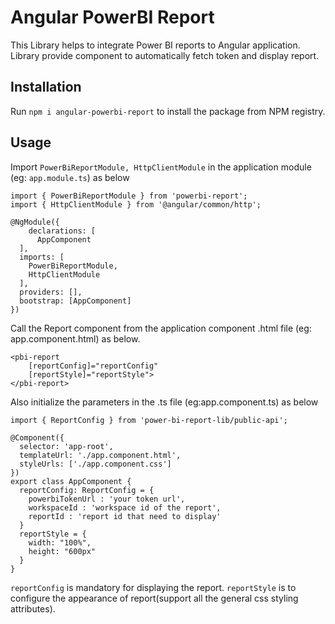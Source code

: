 # Angular PowerBI Report

This Library helps to integrate Power BI reports to Angular application. Library provide component to automatically fetch token and display report.

## Installation

Run `npm i angular-powerbi-report` to install the package from NPM registry.

## Usage

Import `PowerBiReportModule, HttpClientModule` in the application module (eg: `app.module.ts`) as below
```
import { PowerBiReportModule } from 'powerbi-report';
import { HttpClientModule } from '@angular/common/http';

@NgModule({
    declarations: [
      AppComponent
  ],
  imports: [
    PowerBiReportModule,
    HttpClientModule
  ],
  providers: [],
  bootstrap: [AppComponent]
})
```
Call the Report component from the application component .html file (eg: app.component.html) as below.
```
<pbi-report
    [reportConfig]="reportConfig"
    [reportStyle]="reportStyle">
</pbi-report>
```
Also initialize the parameters in the .ts file (eg:app.component.ts) as below
```
import { ReportConfig } from 'power-bi-report-lib/public-api';

@Component({
  selector: 'app-root',
  templateUrl: './app.component.html',
  styleUrls: ['./app.component.css']
})
export class AppComponent {
  reportConfig: ReportConfig = {
    powerbiTokenUrl : 'your token url',
    workspaceId : 'workspace id of the report',
    reportId : 'report id that need to display'
  }
  reportStyle = {
    width: "100%",
    height: "600px"
  }
}
```
`reportConfig` is mandatory for displaying the report. `reportStyle` is to configure the appearance of report(support all the general css styling attributes).